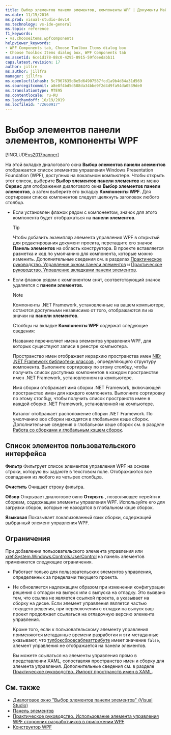 ```yaml
---
title: Выбор элементов панели элементов, компоненты WPF | Документы Майкрософт
ms.date: 11/15/2016
ms.prod: visual-studio-dev14
ms.technology: vs-ide-general
ms.topic: reference
f1_keywords:
- vs.chooseitems.wpfcomponents
helpviewer_keywords:
- WPF Components tab, Choose Toolbox Items dialog box
- Choose Toolbox Items dialog box, WPF Components tab
ms.assetid: 6ce1d178-88c0-4295-8915-59fdeedabb11
caps.latest.revision: 17
author: jillre
ms.author: jillfra
manager: jillfra
ms.openlocfilehash: 5c7967635d8e5d64907587fcd1a9b4d84a31d569
ms.sourcegitcommit: a8e8f4bd5d508da34bbe9f2d4d9fa94da0539de0
ms.translationtype: MTE95
ms.contentlocale: ru-RU
ms.lasthandoff: 10/19/2019
ms.locfileid: "72660917"
---
```

# <a name="choose-toolbox-items-wpf-components"></a>Выбор элементов панели элементов, компоненты WPF
[!INCLUDE[vs2017banner](../../includes/vs2017banner.md)]

На этой вкладке диалогового окна **Выбор элементов панели элементов** отображается список элементов управления Windows Presentation Foundation (WPF), доступных на локальном компьютере. Чтобы открыть этот список, выберите **Выбор элементов панели элементов** из меню **Сервис** для отображения диалогового окна **Выбор элементов панели элементов**, а затем выберите его вкладку **Компоненты WPF**. Для сортировки списка компонентов следует щелкнуть заголовок любого столбца.

- Если установлен флажок рядом с компонентом, значок для этого компонента будет отображаться на **панели элементов**.

  > [!TIP]
  > Чтобы добавить экземпляр элемента управления WPF в открытый для редактирования документ проекта, перетащите его значок **Панель элементов** на область конструктора. В проекте вставляется разметка и код по умолчанию для компонента, которые можно изменить. Дополнительные сведения см. в разделах [Практическое руководство. Управление окном панели элементов](https://msdn.microsoft.com/a022c3fe-298c-4a59-a48f-b050da90ebc2) и [Практическое руководство. Управление вкладками панели элементов](https://msdn.microsoft.com/21285050-cadd-455a-b1f5-a2289a89c4db).

- Если флажок рядом с компонентом снят, соответствующий значок удаляется с **панели элементов.**

  > [!NOTE]
  > Компоненты .NET Framework, установленные на вашем компьютере, остаются доступными независимо от того, отображаются ли их значки на **панели элементов**.

  Столбцы на вкладке **Компоненты WPF** содержат следующие сведения:

  Название перечисляет имена элементов управления WPF, для которых существуют записи в реестре компьютера.

  Пространство имен отображает иерархию пространства имен [NIB: .NET Framework библиотеки классов](https://msdn.microsoft.com/6c4f3a62-6a0f-41f2-9d52-ee0b13686f29) , определяющего структуру компонента. Выполните сортировку по этому столбцу, чтобы получить список доступных компонентов в каждом пространстве имен .NET Framework, установленном на компьютере.

  Имя сборки отображает имя сборки .NET Framework, включающей пространство имен для каждого компонента. Выполните сортировку по этому столбцу, чтобы получить список пространств имен в каждой сборке .NET Framework, установленной на компьютере.

  Каталог отображает расположение сборки .NET Framework. По умолчанию все сборки находятся в глобальном кэше сборок. Дополнительные сведения о глобальном кэше сборок см. в разделе [Работа со сборками и глобальным кэшем сборок](https://msdn.microsoft.com/library/8a18e5c2-d41d-49ef-abcb-7c27e2469433).

## <a name="uielement-list"></a>Список элементов пользовательского интерфейса
 **Фильтр** Фильтрует список элементов управления WPF на основе строки, которую вы задаюте в текстовом поле. Отображаются все совпадения из любого из четырех столбцов.

 **Очистить** Очищает строку фильтра.

 **Обзор** Открывает диалоговое окно **Открыть** , позволяющее перейти к сборкам, содержащим элементы управления WPF. Используйте его для загрузки сборок, которые не находятся в глобальном кэше сборок.

 **Языковая** Показывает локализованный язык сборки, содержащей выбранный элемент управления WPF.

## <a name="limitations"></a>Ограничения
 При добавлении пользовательского элемента управления или <xref:System.Windows.Controls.UserControl> на панель элементов применяются следующие ограничения.

- Работает только для пользовательских элементов управления, определенных за пределами текущего проекта.

- Не обновляется надлежащим образом при изменении конфигурации решения с отладки на выпуск или с выпуска на отладку. Это вызвано тем, что ссылка не является ссылкой проекта, а указывает на сборку на диске. Если элемент управления является частью текущего решения, при переключении с отладки на выпуск ваш проект продолжает ссылаться на отладочную версию элемента управления.

  Кроме того, если к пользовательскому элементу управления применяются метаданные времени разработки и эти метаданные указывают, что [тулбоксбровсаблеаттрибуте](/previous-versions/visualstudio/visual-studio-2010/bb547991(v=vs.100)) имеет значение `false`, элемент управления не отображается на панели элементов.

  Вы можете ссылаться на элементы управления прямо в представлении XAML, сопоставляя пространство имен и сборку для элемента управления. Дополнительные сведения см. в разделе [Практическое руководство. Импорт пространств имен в XAML](https://msdn.microsoft.com/6cda7c7a-369c-47dd-9c2d-13a35dcf737c).

## <a name="see-also"></a>См. также

- [Диалоговое окно "Выбор элементов панели элементов" (Visual Studio)](https://msdn.microsoft.com/bd07835f-18a8-433e-bccc-7141f65263bb)
- [Панель элементов](../../ide/reference/toolbox.md)
- [Практическое руководство. Использование элемента управления WPF сторонних разработчиков в приложении WPF](https://msdn.microsoft.com/f4c0b601-3818-4f9f-85e5-77905f3b427f)
- [Конструктор WPF](https://msdn.microsoft.com/c6c65214-8411-4e16-b254-163ed4099c26)